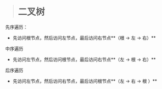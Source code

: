 > # 二叉树

先序遍历：

* 先访问根节点，然后访问左节点，最后访问右节点**（根 -&gt; 左 -&gt; 右）**

中序遍历

* 先访问左节点，然后访问根节点，最后访问右节点**（左 -&gt; 根 -&gt; 右）**

后序遍历

* 先访问左节点，然后访问右节点，最后访问根节点**（左 -&gt; 右 -&gt; 根 ）**



